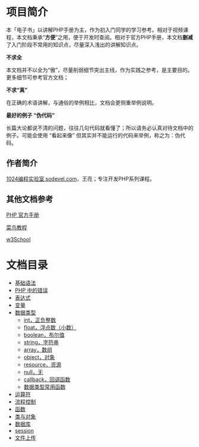 # 项目简介

本「电子书」以讲解PHP手册为主，作为初入门同学的学习参考。相对于视频课程，本文档秉承“**方便**”之用，便于开发时查阅。相对于官方PHP手册，本文档**删减**了入门阶段不常用的知识点，尽量深入浅出的讲解知识点。

**不求全**

本文档并不以全为“傲”，尽量削弱细节突出主线，作为实践之参考，是主要目的。更多细节可参考官方文档；

**不求“真”**

在正确的术语讲解，与通俗的举例相比，文档会更侧重举例说明。

**最好的例子 “伪代码”**

长篇大论都说不清的问题，往往几句代码就看懂了；所以请务必认真对待文档中的例子。可能会使用 “看起来像” 但其实并不能运行的代码来举例，称之为：伪代码。

## 作者简介

[1024编程实验室 sodevel.com](http://www.sodevel.com)，王亮；专注开发PHP系列课程。

## 其他文档参考

[PHP 官方手册](https://www.php.net/manual/zh/langref.php)

[菜鸟教程](https://www.runoob.com/php/php-tutorial.html)

[w3School](https://www.w3school.com.cn/php/index.asp)

# 文档目录

- [基础语法](grammer.md)
- [PHP 中的错误](errors.md)
- [表达式](expression.md)
- [变量](variable.md)
- [数据类型](types.md)
  - [int，正负整数](types/int.md)
  - [float，浮点数（小数）](types/float.md)
  - [boolean，布尔值](types/boolean.md)
  - [string，字符串](types/string.md)
  - [array，数组](types/array.md)
  - [object，对象](types/object.md)
  - [resource，资源](types/resource.md)
  - [null，无](types/null.md)
  - [callback，回调函数](types/callback.md)
  - [数据类型常用函数](types/function.md)
- [运算符](operator.md)
- [流程控制](control.md)
- [函数](function.md)
- [类与对象](class.md)
- [数据库](database.md)
- [session](session.md)
- [文件上传](file.md)